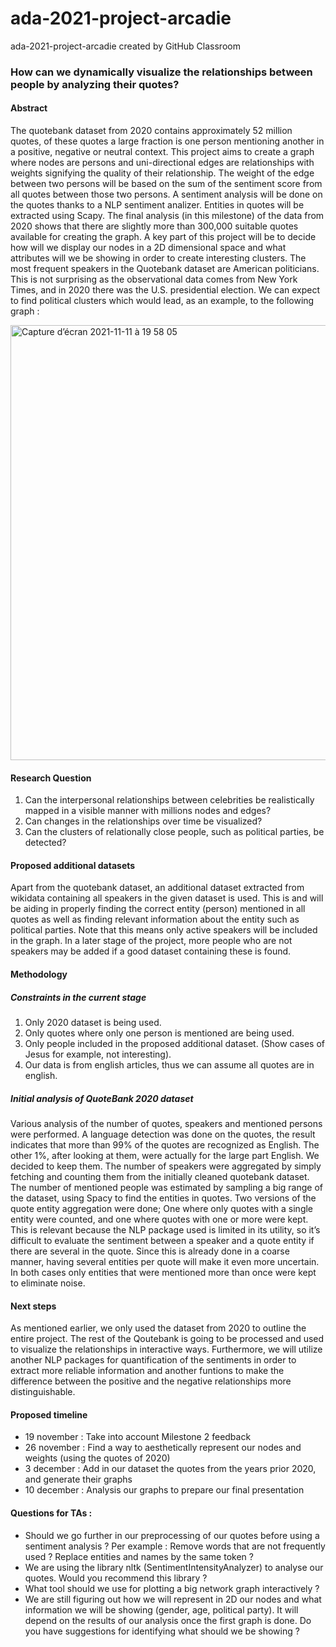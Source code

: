 # ada-2021-project-arcadie
ada-2021-project-arcadie created by GitHub Classroom

### How can we dynamically visualize the relationships between people by analyzing their quotes?

#### Abstract
The quotebank dataset from 2020 contains approximately 52 million quotes, of these quotes a large fraction is one person mentioning another in a positive, negative or neutral context. This project aims to create a graph where nodes are persons and uni-directional edges are relationships with weights signifying the quality of their relationship. The weight of the edge between two persons will be based on the sum of the sentiment score from all quotes between those two persons. A sentiment analysis will be done on the quotes thanks to a NLP sentiment analizer. Entities in quotes will be extracted using Scapy. The final analysis (in this milestone) of the data from 2020 shows that there are slightly more than 300,000 suitable quotes available for creating the graph. A key part of this project will be to decide how will we display our nodes in a 2D dimensional space and what attributes will we be showing in order to create interesting clusters. The most frequent speakers in the Quotebank dataset are American politicians. This is not surprising as the observational data comes from New York Times, and in 2020 there was the U.S. presidential election. We can expect to find political clusters which would lead, as an example, to the following graph : 

<img width="696" alt="Capture d’écran 2021-11-11 à 19 58 05" src="https://user-images.githubusercontent.com/73229139/141360065-fdde9008-57de-4dd3-9a84-9638787ccb72.png">


#### Research Question
1. Can the interpersonal relationships between celebrities be realistically mapped in a visible manner with millions nodes and edges?
2. Can changes in the relationships over time be visualized?
3. Can the clusters of relationally close people, such as political parties, be detected?

#### Proposed additional datasets
Apart from the quotebank dataset, an additional dataset extracted from wikidata containing all speakers in the given dataset is used.
This is and will be aiding in properly finding the correct entity (person) mentioned in all quotes as well as finding relevant information about the entity such as political parties.
Note that this means only active speakers will be included in the graph.
In a later stage of the project, more people who are not speakers may be added if a good dataset containing these is found.

#### Methodology

##### Constraints in the current stage
1. Only 2020 dataset is being used.
2. Only quotes where only one person is mentioned are being used.
3. Only people included in the proposed additional dataset. (Show cases of Jesus for example, not interesting).
4. Our data is from english articles, thus we can assume all quotes are in english.

##### Initial analysis of QuoteBank 2020 dataset
Various analysis of the number of quotes, speakers and mentioned persons were performed. A language detection was done on the quotes, the result indicates that more than 99% of the quotes are recognized as English. The other 1%, after looking at them, were actually for the large part English. We decided to keep them. 
The number of speakers were aggregated by simply fetching and counting them from the initially cleaned quotebank dataset.
The number of mentioned people was estimated by sampling a big range of the dataset, using Spacy to find the entities in quotes.
Two versions of the quote entity aggregation were done;
One where only quotes with a single entity were counted, and one where quotes with one or more were kept.
This is relevant because the NLP package used is limited in its utility,
so it’s difficult to evaluate the sentiment between a speaker and a quote entity if there are several in the quote.
Since this is already done in a coarse manner, having several entities per quote will make it even more uncertain.
In both cases only entities that were mentioned more than once were kept to eliminate noise.

#### Next steps
As mentioned earlier, we only used the dataset from 2020 to outline the entire project.
The rest of the Qoutebank is going to be processed and used to visualize the relationships in interactive ways.
Furthermore, we will utilize another NLP packages for quantification of the sentiments in order to extract more reliable information
and another funtions to make the difference between the positive and the negative relationships more distinguishable.

#### Proposed timeline
- 19 november : Take into account Milestone 2 feedback 
- 26 november : Find a way to aesthetically represent our nodes and weights (using the quotes of 2020)
- 3 december : Add in our dataset the quotes from the years prior 2020, and generate their graphs 
- 10 december : Analysis our graphs to prepare our final presentation 

#### Questions for TAs : 
- Should we go further in our preprocessing of our quotes before using a sentiment analysis ? Per example : Remove words that are not frequently used ? Replace entities and names by the same token <name> ?  
- We are using the library nltk (SentimentIntensityAnalyzer) to analyse our quotes. Would you recommend this library ?
- What tool should we use for plotting a big network graph interactively ? 
- We are still figuring out how we will represent in 2D our nodes and what information we will be showing (gender, age, political party). It will depend on the results of our analysis once the first graph is done. Do you have suggestions for identifying what should we be showing ? 
